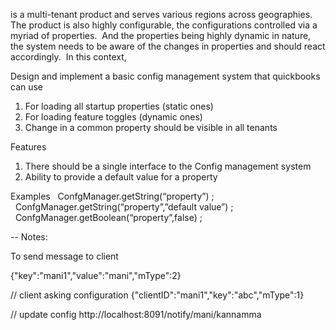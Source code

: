  is a multi-tenant product and serves various regions across geographies. The product is also highly configurable, the configurations controlled via a myriad of properties.  And the properties being highly dynamic in nature, the system needs to be aware of the changes in properties and should react accordingly.  In this context, 

 Design and implement a basic config management system that quickbooks can use
1.	For loading all startup properties (static ones)
2.	For loading feature toggles (dynamic ones)
3.	Change in a common property should be visible in all tenants

Features
1.	There should be a single interface to the Config management system
2.	Ability to provide a default value for a property

Examples
   ConfgManager.getString(“property”) ;
   ConfgManager.getString(“property”,”default value”) ;
   ConfgManager.getBoolean(“property”,false) ;



-- Notes:

To send message to client

{"key":"mani1","value":"mani","mType":2}

// client asking configuration
{"clientID":"mani1","key":"abc","mType":1}


// update config 
http://localhost:8091/notify/mani/kannamma